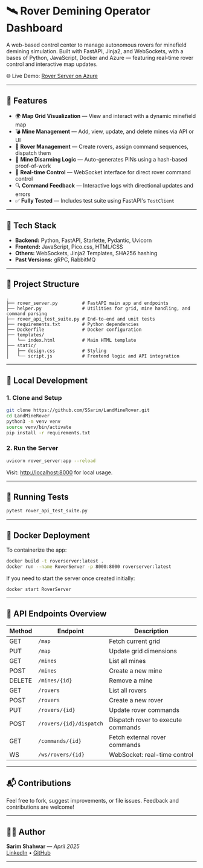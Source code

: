 # 🛰️ Rover Demining Operator Dashboard

A web-based control center to manage autonomous rovers for minefield demining simulation. Built with FastAPI, Jinja2, and WebSockets, with a bases of Python, JavaScript, Docker and Azure  — featuring real-time rover control and interactive map updates.

🌐 Live Demo: [Rover Server on Azure](https://roverserver-cfgfa8g0hphmd6af.canadacentral-01.azurewebsites.net/)

---

## 🚀 Features

- 🌍 **Map Grid Visualization** — View and interact with a dynamic minefield map
- 💣 **Mine Management** — Add, view, update, and delete mines via API or UI
- 🤖 **Rover Management** — Create rovers, assign command sequences, dispatch them
- 🧠 **Mine Disarming Logic** — Auto-generates PINs using a hash-based proof-of-work
- 📡 **Real-time Control** — WebSocket interface for direct rover command control
- 🔍 **Command Feedback** — Interactive logs with directional updates and errors
- ✅ **Fully Tested** — Includes test suite using FastAPI's `TestClient`

---

## 🧰 Tech Stack

- **Backend:** Python, FastAPI, Starlette, Pydantic, Uvicorn
- **Frontend:** JavaScript, Pico.css, HTML/CSS
- **Others:** WebSockets, Jinja2 Templates, SHA256 hashing
- **Past Versions:** gRPC, RabbitMQ

---

## 📂 Project Structure

```
.
├── rover_server.py         # FastAPI main app and endpoints
├── helper.py               # Utilities for grid, mine handling, and command parsing
├── rover_api_test_suite.py # End-to-end and unit tests
├── requirements.txt        # Python dependencies
├── Dockerfile              # Docker configuration
├── templates/
│   └── index.html          # Main HTML template
├── static/
│   ├── design.css          # Styling
│   └── script.js           # Frontend logic and API integration
```

---

## 🧪 Local Development

### 1. Clone and Setup

```bash
git clone https://github.com/SSarim/LandMineRover.git
cd LandMineRover
python3 -m venv venv
source venv/bin/activate
pip install -r requirements.txt
```

### 2. Run the Server

```bash
uvicorn rover_server:app --reload
```

Visit: [http://localhost:8000](http://localhost:8000) for local usage.

---

## 🧪 Running Tests

```bash
pytest rover_api_test_suite.py
```

---

## 🐳 Docker Deployment

To containerize the app:

```bash
docker build -t roverserver:latest .
docker run --name RoverServer -p 8000:8000 roverserver:latest
```
If you need to start the server once created initially:
```bash
docker start RoverServer
```

---

## 🔧 API Endpoints Overview

| Method | Endpoint                   | Description                          |
|--------|----------------------------|--------------------------------------|
| GET    | `/map`                     | Fetch current grid                   |
| PUT    | `/map`                     | Update grid dimensions               |
| GET    | `/mines`                   | List all mines                       |
| POST   | `/mines`                   | Create a new mine                    |
| DELETE | `/mines/{id}`              | Remove a mine                        |
| GET    | `/rovers`                  | List all rovers                      |
| POST   | `/rovers`                  | Create a new rover                   |
| PUT    | `/rovers/{id}`             | Update rover commands                |
| POST   | `/rovers/{id}/dispatch`    | Dispatch rover to execute commands  |
| GET    | `/commands/{id}`           | Fetch external rover commands        |
| WS     | `/ws/rovers/{id}`          | WebSocket: real-time control         |

---

## 📬 Contributions

Feel free to fork, suggest improvements, or file issues. Feedback and contributions are welcome!

---

## 👨‍💻 Author

**Sarim Shahwar** — *April 2025*  
[LinkedIn](https://www.linkedin.com/in/sarimshahwar/) • [GitHub](https://github.com/SSarim/)

---

